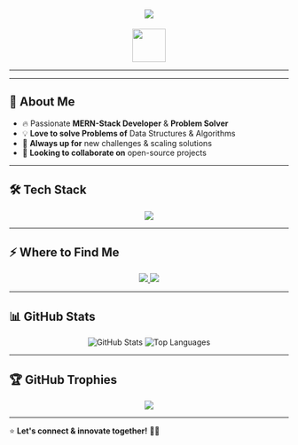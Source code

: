 <!-- 🚀 The World's Most Impressive GitHub Profile README 🚀 -->


<h1 align="center">
  <img src="https://readme-typing-svg.herokuapp.com?font=Fira+Code&size=40&pause=1000&color=007BFF&center=true&vCenter=true&width=900&lines=Hey,+I'm+Bavish+🚀;Aspiring+Software+Engineer;Full-Stack+Developer;Problem+Solver;Tech+Enthusiast" />
</h1>

<p align="center">
  <img src="https://media.giphy.com/media/hvRJCLFzcasrR4ia7z/giphy.gif" width="60px" />
</p>

---



---

## 🚀 About Me
- 🔥 Passionate **MERN-Stack Developer** & **Problem Solver**  
- 💡 **Love to solve Problems of** Data Structures & Algorithms  
- 🎯 **Always up for** new challenges & scaling solutions  
- 🤝 **Looking to collaborate on** open-source projects  

---

## 🛠️ Tech Stack

<p align="center">
  <img src="https://skillicons.dev/icons?i=c,cpp,java,js,python,nodejs,express,mongodb,mysql,html,css,tailwind,bootstrap,git,postman" />
</p>

---

## ⚡ Where to Find Me

<p align="center">
  <a href="mailto:bavishtaneja82@gmail.com">
    <img src="https://img.shields.io/badge/Gmail-D14836?style=for-the-badge&logo=gmail&logoColor=white" />
  </a>
  <a href="https://www.linkedin.com/in/bavish-7-kumar" target="_blank">
    <img src="https://img.shields.io/badge/LinkedIn-0077B5?style=for-the-badge&logo=linkedin&logoColor=white" />
  </a>
</p>

---

## 📊 GitHub Stats 
<p align="center">
  <img src="https://github-readme-stats.vercel.app/api?username=Bavish7&show_icons=true&theme=blueberry" alt="GitHub Stats" />
  <img src="https://github-readme-stats.vercel.app/api/top-langs/?username=Bavish7&layout=compact&theme=blueberry" alt="Top Languages" />
</p>

---

## 🏆 GitHub Trophies 

<p align="center">
  <img src="https://github-profile-trophy.vercel.app/?username=Bavish7&theme=onestar&no-frame=true&margin-w=15&column=6" />
</p>

---

⭐ **Let's connect & innovate together!** 🚀🔥
